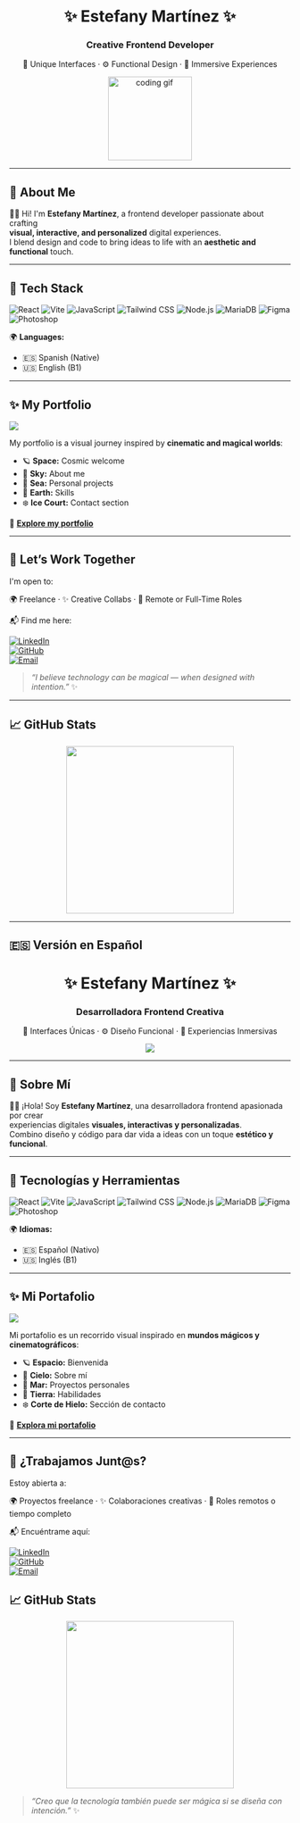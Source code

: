 <h1 align="center">✨ Estefany Martínez ✨</h1>
<h3 align="center">Creative Frontend Developer</h3>
<p align="center">🎨 Unique Interfaces · ⚙️ Functional Design · 🌌 Immersive Experiences</p>

<p align="center">
  <img src="https://media3.giphy.com/media/v1.Y2lkPTc5MGI3NjExYTF4YXZnMGg1b3kzbW95amV6cXo2c20yOWR0NTE2OWtvdTg0dW41MyZlcD12MV9pbnRlcm5hbF9naWZfYnlfaWQmY3Q9Zw/pYNhxuY2Xx528/giphy.gif" width="150" alt="coding gif">
</p>

---

## 🌟 About Me

👩‍💻 Hi! I'm **Estefany Martínez**, a frontend developer passionate about crafting  
**visual, interactive, and personalized** digital experiences.  
I blend design and code to bring ideas to life with an **aesthetic and functional** touch.

---

## 🚀 Tech Stack

![React](https://img.shields.io/badge/-React-61DAFB?style=flat&logo=react&logoColor=white)
![Vite](https://img.shields.io/badge/-Vite-646CFF?style=flat&logo=vite&logoColor=white)
![JavaScript](https://img.shields.io/badge/-JavaScript-F7DF1E?style=flat&logo=javascript&logoColor=black)
![Tailwind CSS](https://img.shields.io/badge/-Tailwind-06B6D4?style=flat&logo=tailwindcss&logoColor=white)
![Node.js](https://img.shields.io/badge/-Node.js-339933?style=flat&logo=node.js&logoColor=white)
![MariaDB](https://img.shields.io/badge/-MariaDB-003545?style=flat&logo=mariadb&logoColor=white)
![Figma](https://img.shields.io/badge/-Figma-F24E1E?style=flat&logo=figma&logoColor=white)
![Photoshop](https://img.shields.io/badge/-Photoshop-31A8FF?style=flat&logo=adobephotoshop&logoColor=white)

🌍 **Languages:**  
- 🇪🇸 Spanish (Native)  
- 🇺🇸 English (B1)  


---

## ✨ My Portfolio

<img src="https://media3.giphy.com/media/v1.Y2lkPTc5MGI3NjExYXc0OXpjc3p4ZmR1amJ4Ymo4cmM1eDNzeThkd2pwdnFqdGZrbWl4dCZlcD12MV9pbnRlcm5hbF9naWZfYnlfaWQmY3Q9Zw/yALcFbrKshfoY/giphy.gif" />

My portfolio is a visual journey inspired by **cinematic and magical worlds**:

- 🪐 **Space:** Cosmic welcome  
- 🌌 **Sky:** About me
- 🌊 **Sea:** Personal projects 
- 🌿 **Earth:** Skills
- ❄️ **Ice Court:** Contact section

🔗 [**Explore my portfolio**](https://estefanymar.netlify.app/)

---

## 🤝 Let’s Work Together

I'm open to:

🌍 Freelance · ✨ Creative Collabs · 💼 Remote or Full-Time Roles

📬 Find me here:

[![LinkedIn](https://img.shields.io/badge/-LinkedIn-0A66C2?style=flat&logo=linkedin&logoColor=white)](https://www.linkedin.com/in/estefany-daniela-mart%C3%ADnez-ni%C3%B1o-b0832b209)  
[![GitHub](https://img.shields.io/badge/-GitHub-181717?style=flat&logo=github&logoColor=white)](https://github.com/DanielaM1293)  
[![Email](https://img.shields.io/badge/-Email-EA4335?style=flat&logo=gmail&logoColor=white)](mailto:estefanydanielamartineznino@gmail.com)

> _“I believe technology can be magical — when designed with intention.”_ ✨

---

## 📈 GitHub Stats

<p align="center">
  <img src="https://github-readme-stats.vercel.app/api/top-langs/?username=DanielaM1293&layout=compact&theme=radical" width="300" />
</p>

---

## 🇪🇸 Versión en Español

<h1 align="center">✨ Estefany Martínez ✨</h1>
<h3 align="center">Desarrolladora Frontend Creativa</h3>
<p align="center">🎨 Interfaces Únicas · ⚙️ Diseño Funcional · 🌌 Experiencias Inmersivas</p>

<p align="center">
  <img src="https://media1.giphy.com/media/v1.Y2lkPTc5MGI3NjExbTlna3UzcjQ1amVmZHExeHpxamt6NDVmc2dkZGhhdWpjZjQ1ZjZ0byZlcD12MV9pbnRlcm5hbF9naWZfYnlfaWQmY3Q9Zw/eHQ5BsgBIBIGI/giphy.gif">
</p>

---

## 🌟 Sobre Mí

👩‍💻 ¡Hola! Soy **Estefany Martínez**, una desarrolladora frontend apasionada por crear  
experiencias digitales **visuales, interactivas y personalizadas**.  
Combino diseño y código para dar vida a ideas con un toque **estético y funcional**.

---

## 🚀 Tecnologías y Herramientas

![React](https://img.shields.io/badge/-React-61DAFB?style=flat&logo=react&logoColor=white)
![Vite](https://img.shields.io/badge/-Vite-646CFF?style=flat&logo=vite&logoColor=white)
![JavaScript](https://img.shields.io/badge/-JavaScript-F7DF1E?style=flat&logo=javascript&logoColor=black)
![Tailwind CSS](https://img.shields.io/badge/-Tailwind-06B6D4?style=flat&logo=tailwindcss&logoColor=white)
![Node.js](https://img.shields.io/badge/-Node.js-339933?style=flat&logo=node.js&logoColor=white)
![MariaDB](https://img.shields.io/badge/-MariaDB-003545?style=flat&logo=mariadb&logoColor=white)
![Figma](https://img.shields.io/badge/-Figma-F24E1E?style=flat&logo=figma&logoColor=white)
![Photoshop](https://img.shields.io/badge/-Photoshop-31A8FF?style=flat&logo=adobephotoshop&logoColor=white)

🌍 **Idiomas:**  
- 🇪🇸 Español (Nativo)  
- 🇺🇸 Inglés (B1) 

---

## ✨ Mi Portafolio

<img src="https://media4.giphy.com/media/v1.Y2lkPTc5MGI3NjExN2xudXA3eW1oMDJ5N3RvYjAyOGZqeDgzc3AzbHdjZGlicWd3ejlzdiZlcD12MV9pbnRlcm5hbF9naWZfYnlfaWQmY3Q9Zw/13cqvMx0yH3eko/giphy.gif" />

Mi portafolio es un recorrido visual inspirado en **mundos mágicos y cinematográficos**:

- 🪐 **Espacio:** Bienvenida 
- 🌌 **Cielo:** Sobre mí
- 🌊 **Mar:** Proyectos personales
- 🌿 **Tierra:** Habilidades 
- ❄️ **Corte de Hielo:** Sección de contacto 

🔗 [**Explora mi portafolio**](https://estefanymar.netlify.app/)

---

## 🤝 ¿Trabajamos Junt@s?

Estoy abierta a:

🌍 Proyectos freelance · ✨ Colaboraciones creativas · 💼 Roles remotos o tiempo completo

📬 Encuéntrame aquí:

[![LinkedIn](https://img.shields.io/badge/-LinkedIn-0A66C2?style=flat&logo=linkedin&logoColor=white)](https://www.linkedin.com/in/estefany-daniela-mart%C3%ADnez-ni%C3%B1o-b0832b209)  
[![GitHub](https://img.shields.io/badge/-GitHub-181717?style=flat&logo=github&logoColor=white)](https://github.com/DanielaM1293)  
[![Email](https://img.shields.io/badge/-Email-EA4335?style=flat&logo=gmail&logoColor=white)](mailto:estefanydanielamartineznino@gmail.com)

## 📈 GitHub Stats

<p align="center">
  <img src="https://github-readme-stats.vercel.app/api/top-langs/?username=DanielaM1293&layout=compact&theme=radical" width="300" />
</p>


> _“Creo que la tecnología también puede ser mágica si se diseña con intención.”_ ✨


